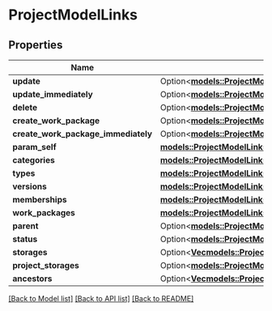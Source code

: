 # ProjectModelLinks

## Properties

Name | Type | Description | Notes
------------ | ------------- | ------------- | -------------
**update** | Option<[**models::ProjectModelLinksUpdate**](ProjectModel__links_update.md)> |  | [optional]
**update_immediately** | Option<[**models::ProjectModelLinksUpdateImmediately**](ProjectModel__links_updateImmediately.md)> |  | [optional]
**delete** | Option<[**models::ProjectModelLinksDelete**](ProjectModel__links_delete.md)> |  | [optional]
**create_work_package** | Option<[**models::ProjectModelLinksCreateWorkPackage**](ProjectModel__links_createWorkPackage.md)> |  | [optional]
**create_work_package_immediately** | Option<[**models::ProjectModelLinksCreateWorkPackageImmediately**](ProjectModel__links_createWorkPackageImmediately.md)> |  | [optional]
**param_self** | [**models::ProjectModelLinksSelf**](ProjectModel__links_self.md) |  | 
**categories** | [**models::ProjectModelLinksCategories**](ProjectModel__links_categories.md) |  | 
**types** | [**models::ProjectModelLinksTypes**](ProjectModel__links_types.md) |  | 
**versions** | [**models::ProjectModelLinksVersions**](ProjectModel__links_versions.md) |  | 
**memberships** | [**models::ProjectModelLinksMemberships**](ProjectModel__links_memberships.md) |  | 
**work_packages** | [**models::ProjectModelLinksWorkPackages**](ProjectModel__links_workPackages.md) |  | 
**parent** | Option<[**models::ProjectModelLinksParent**](ProjectModel__links_parent.md)> |  | [optional]
**status** | Option<[**models::ProjectModelLinksStatus**](ProjectModel__links_status.md)> |  | [optional]
**storages** | Option<[**Vec<models::ProjectModelLinksStoragesInner>**](ProjectModel__links_storages_inner.md)> |  | [optional]
**project_storages** | Option<[**models::ProjectModelLinksProjectStorages**](ProjectModel__links_projectStorages.md)> |  | [optional]
**ancestors** | Option<[**Vec<models::ProjectModelLinksAncestorsInner>**](ProjectModel__links_ancestors_inner.md)> |  | [optional]

[[Back to Model list]](../README.md#documentation-for-models) [[Back to API list]](../README.md#documentation-for-api-endpoints) [[Back to README]](../README.md)


